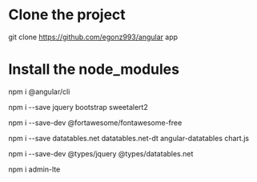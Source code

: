 # Clone the project

git clone https://github.com/egonz993/angular app

# Install the node_modules

npm i @angular/cli

npm i --save jquery bootstrap sweetalert2

npm i --save-dev @fortawesome/fontawesome-free

npm i --save datatables.net datatables.net-dt angular-datatables chart.js

npm i --save-dev @types/jquery @types/datatables.net

npm i admin-lte